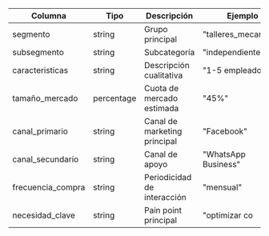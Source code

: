| Columna | Tipo | Descripción | Ejemplo |
|---------|------|-------------|---------|
| segmento | string | Grupo principal | "talleres_mecanicos" |
| subsegmento | string | Subcategoría | "independientes" |
| caracteristicas | string | Descripción cualitativa | "1-5 empleados" |
| tamaño_mercado | percentage | Cuota de mercado estimada | "45%" |
| canal_primario | string | Canal de marketing principal | "Facebook" |
| canal_secundario | string | Canal de apoyo | "WhatsApp Business" |
| frecuencia_compra | string | Periodicidad de interacción | "mensual" |
| necesidad_clave | string | Pain point principal | "optimizar co

